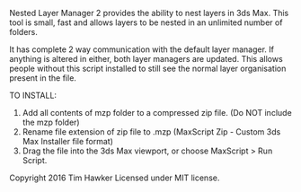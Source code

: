 Nested Layer Manager 2 provides the ability to nest layers in 3ds Max. This tool is small, fast and allows layers to be nested in an unlimited number of folders.

It has complete 2 way communication with the default layer manager. If anything is altered in either, both layer managers are updated. This allows people without this script installed to still see the normal layer organisation present in the file.

TO INSTALL:
1. Add all contents of mzp folder to a compressed zip file. (Do NOT include the mzp folder)
2. Rename file extension of zip file to .mzp (MaxScript Zip  - Custom 3ds Max Installer file format)
3. Drag the file into the 3ds Max viewport, or choose MaxScript > Run Script.

Copyright 2016 Tim Hawker
Licensed under MIT license. 
